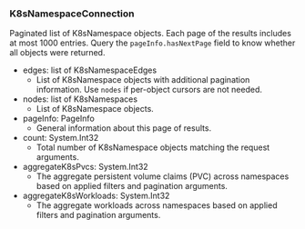 ### K8sNamespaceConnection
Paginated list of K8sNamespace objects. Each page of the results includes at most 1000 entries. Query the `pageInfo.hasNextPage` field to know whether all objects were returned.

- edges: list of K8sNamespaceEdges
  - List of K8sNamespace objects with additional pagination information. Use `nodes` if per-object cursors are not needed.
- nodes: list of K8sNamespaces
  - List of K8sNamespace objects.
- pageInfo: PageInfo
  - General information about this page of results.
- count: System.Int32
  - Total number of K8sNamespace objects matching the request arguments.
- aggregateK8sPvcs: System.Int32
  - The aggregate persistent volume claims (PVC) across namespaces based on applied filters and pagination arguments.
- aggregateK8sWorkloads: System.Int32
  - The aggregate workloads across namespaces based on applied filters and pagination arguments.
